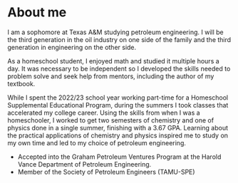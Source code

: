 # About me

I am a sophomore at Texas A&M studying petroleum engineering. I will be the third generation in the oil industry on one side of the family and the third generation in engineering on the other side.

As a homeschool student, I enjoyed math and studied it multiple hours a day. It was necessary to be independent so I developed the skills needed to problem solve and seek help from mentors, including the author of my textbook.

While I spent the 2022/23 school year working part-time for a Homeschool Supplemental Educational Program, during the summers I took classes that accelerated my college career. Using the skills from when I was a homeschooler, I worked to get two semesters of chemistry and one of physics done in a single summer, finishing with a 3.67 GPA. Learning about the practical applications of chemistry and physics inspired me to study on my own time and led to my choice of petroleum engineering.

- Accepted into the Graham Petroleum Ventures Program at the Harold Vance Department of Petroleum Engineering.
- Member of the Society of Petroleum Engineers (TAMU-SPE)
